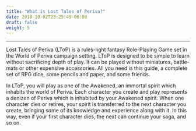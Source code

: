 ```yaml
---
title: "What is Lost Tales of Periva?"
date: 2018-10-02T23:25:49-06:00
draft: false
weight: 5
---
```

___
Lost Tales of Periva (LToP) is a rules-light fantasy Role-Playing Game set in the World of Periva campaign setting. LToP is designed to be simple to learn without sacrificing depth of play. It can be played without miniatures, battle-mats or other expensive accessories. All you need is this guide, a complete set of RPG dice, some pencils and paper, and some friends.

In LToP, you will play as one of the Awakened, an immortal spirit which inhabits the world of Periva. Each character you create and play represents a denizen of Periva which is inhabited by your Awakened spirit. When one character dies or retires, your spirit is transferred to the next character you create, bringing some of its knowledge and experience along with it. In this way, even if your first character dies, the next can continue your saga, and so on.
